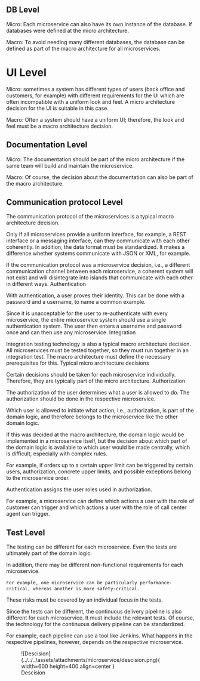 ## DB Level

Micro: Each microservice can also have its own instance of the database. If databases were defined at the micro architecture.

Macro: To avoid needing many different databases, the database can be defined as part of the macro architecture for all microservices.

# UI Level

Micro: sometimes a system has different types of users (back office and customers, for example) with different requirements for the UI which are often incompatible with a uniform look and feel. A micro architecture decision for the UI is suitable in this case.

Macro: Often a system should have a uniform UI; therefore, the look and feel must be a macro architecture decision.

## Documentation Level

Micro: The documentation should be part of the micro architecture if the same team will build and maintain the microservice.

Macro: Of course, the decision about the documentation can also be part of the macro architecture.

## Communication protocol Level

The communication protocol of the microservices is a typical macro architecture decision.

Only if all microservices provide a uniform interface, for example, a REST interface or a messaging interface, can they communicate with each other coherently.
In addition, the data format must be standardized. It makes a difference whether systems communicate with JSON or XML, for example.

If the communication protocol was a microservice decision, i.e., a different communication channel between each microservice, a coherent system will not exist and will disintegrate into islands that communicate with each other in different ways.
Authentication

With authentication, a user proves their identity. This can be done with a password and a username, to name a common example.

Since it is unacceptable for the user to re-authenticate with every microservice, the entire microservice system should use a single authentication system. The user then enters a username and password once and can then use any microservice.
Integration

Integration testing technology is also a typical macro architecture decision. All microservices must be tested together, so they must run together in an integration test. The macro architecture must define the necessary prerequisites for this.
Typical micro architecture decisions

Certain decisions should be taken for each microservice individually. Therefore, they are typically part of the micro architecture.
Authorization

The authorization of the user determines what a user is allowed to do. The authorization should be done in the respective microservice.

Which user is allowed to initiate what action, i.e., authorization, is part of the domain logic, and therefore belongs to the microservice like the other domain logic.

If this was decided at the macro architecture, the domain logic would be implemented in a microservice itself, but the decision about which part of the domain logic is available to which user would be made centrally, which is difficult, especially with complex rules.

For example, if orders up to a certain upper limit can be triggered by certain users, authorization, concrete upper limits, and possible exceptions belong to the microservice order.

Authentication assigns the user roles used in authorization.

For example, a microservice can define which actions a user with the role of customer can trigger and which actions a user with the role of call center agent can trigger.

## Test Level

The testing can be different for each microservice. Even the tests are ultimately part of the domain logic.

In addition, there may be different non-functional requirements for each microservice.

    For example, one microservice can be particularly performance-critical, whereas another is more safety-critical.

These risks must be covered by an individual focus in the tests.

Since the tests can be different, the continuous delivery pipeline is also different for each microservice. It must include the relevant tests. Of course, the technology for the continuous delivery pipeline can be standardized.

For example, each pipeline can use a tool like Jenkins. What happens in the respective pipelines, however, depends on the respective microservice.

<figure markdown>
![Descision](../../../assets/attachments/microservice/descision.png){ width=600 height=400 align=center }
<figcaption>Descision</figcaption>
</figure>